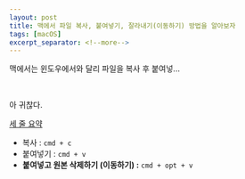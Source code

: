```yaml
---
layout: post
title: 맥에서 파일 복사, 붙여넣기, 잘라내기(이동하기) 방법을 알아보자
tags: [macOS]
excerpt_separator: <!--more-->
---
```

맥에서는 윈도우에서와 달리 파일을 복사 후 붙여넣...<!--more-->

<br>

아 귀찮다.

<u>세 줄 요약</u>

- 복사 : `cmd + c`
- 붙여넣기 : `cmd + v`
- **붙여넣고 원본 삭제하기 (이동하기) :** `cmd + opt + v`